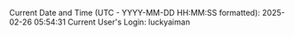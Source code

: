 Current Date and Time (UTC - YYYY-MM-DD HH:MM:SS formatted): 2025-02-26 05:54:31
Current User's Login: luckyaiman
